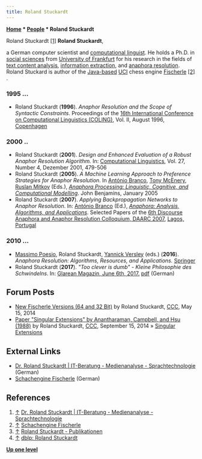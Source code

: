 ```yaml
---
title: Roland Stuckardt
---
```

**[Home](Home "Home") \* [People](People "People") \* Roland Stuckardt**



 [](File:RolandStuckardt012000.JPG) Roland Stuckardt <a id="cite-note-1" href="#cite-ref-1">[1]</a> 
**Roland Stuckardt**,  

a German computer scientist and [computational linguist](https://en.wikipedia.org/wiki/Computational_linguistics). He holds a Ph.D. in [social sciences](https://en.wikipedia.org/wiki/Social_science) from [University of Frankfurt](https://en.wikipedia.org/wiki/Goethe_University_Frankfurt) for his research in the fields of [text content analysis](https://en.wikipedia.org/wiki/Content_analysis), [information extraction](https://en.wikipedia.org/wiki/Information_extraction), and [anaphora resolution](https://en.wikipedia.org/wiki/Anaphora_%28linguistics%29#Anaphor_resolution). 
Roland Stuckard is author of the [Java-based](Java "Java") [UCI](UCI "UCI") chess engine [Fischerle](Fischerle "Fischerle") <a id="cite-note-2" href="#cite-ref-2">[2]</a> . 



### 1995 ...


* Roland Stuckardt (**1996**). *Anaphor Resolution and the Scope of Syntactic Constraints*. Proceedings of the [16th International Conference on Computational Linguistics (COLING)](http://dl.acm.org/citation.cfm?id=992628&picked=prox), Vol. II, August 1996, [Copenhagen](https://en.wikipedia.org/wiki/Copenhagen)


### 2000 ..


* Roland Stuckardt (**2001**). *Design and Enhanced Evaluation of a Robust Anaphor Resolution Algorithm.* In: [Computational Linguistics](http://www.mitpressjournals.org/loi/coli), Vol. 27, Number 4, Dezember 2001, 479-506
* Roland Stuckardt (**2005**). *A Machine Learning Approach to Preference Strategies for Anaphor Resolution*. In [António Branco](http://www.di.fc.ul.pt/%7Eahb/), [Tony McEnery](http://www.ling.lancs.ac.uk/profiles/tony-mcenery), [Ruslan Mitkov](http://pers-www.wlv.ac.uk/%7Ele1825/) (Eds.), *[Anaphora Processing: Linguistic, Cognitive, and Computational Modelling](http://benjamins.com/#catalog/books/cilt.263/main)*. John Benjamins, January 2005
* Roland Stuckardt (**2007**). *Applying Backpropagation Networks to Anaphor Resolution*. In: [António Branco](http://www.di.fc.ul.pt/%7Eahb/) (Ed.), *[Anaphora: Analysis, Algorithms, and Applications](http://www.springer.com/computer/ai/book/978-3-540-71411-8)*. Selected Papers of the [6th Discourse Anaphora and Anaphor Resolution Colloquium, DAARC 2007](http://daarc2007.di.fc.ul.pt/), [Lagos, Portugal](https://en.wikipedia.org/wiki/Lagos,_Portugal)


### 2010 ...


* [Massimo Poesio](https://dblp.uni-trier.de/pers/hd/p/Poesio:Massimo), Roland Stuckardt, [Yannick Versley](https://dblp.uni-trier.de/pers/hd/v/Versley:Yannick) (eds.) (**2016**). *Anaphora Resolution: Algorithms, Resources, and Applications.* [Springer](http://www.springer.com/de/book/9783662479087)
* Roland Stuckardt (**2017**). *"Too clever is dumb" - Kleine Philosophie des Schwindelns*. In: [Glarean Magazin, June 6th, 2017.](https://glarean-magazin.ch/2017/06/06/schach-essay-to-clever-is-dumb-philosophie-des-schwindelns-roland-stuckardt/) [pdf](http://www.stuckardt.de/rsdokumente/glarean-magazin.ch-Schach-Essay%20von%20R%20Stuckardt%20Too%20clever%20is%20dumb.pdf) (German)


## Forum Posts


* [New Fischerle Versions (64 and 32 Bit)](http://www.talkchess.com/forum/viewtopic.php?t=52327) by Roland Stuckardt, [CCC](CCC "CCC"), May 15, 2014
* [Paper "Singular Extensions" by Anantharaman, Campbell, and Hsu (1988)](http://www.talkchess.com/forum/viewtopic.php?t=53713) by Roland Stuckardt, [CCC](CCC "CCC"), September 15, 2014 » [Singular Extensions](Singular_Extensions "Singular Extensions")


## External Links


* [Dr. Roland Stuckardt | IT-Beratung - Medienanalyse - Sprachtechnologie](http://www.stuckardt.de/) (German)
* [Schachengine Fischerle](http://www.stuckardt.de/index.php/schachengine-fischerle.html) (German)


## References


1. <a id="cite-ref-1" href="#cite-note-1">↑</a> [Dr. Roland Stuckardt | IT-Beratung - Medienanalyse - Sprachtechnologie](http://www.stuckardt.de/)
2. <a id="cite-ref-2" href="#cite-note-2">↑</a> [Schachengine Fischerle](http://www.stuckardt.de/index.php/schachengine-fischerle.html)
3. <a id="cite-ref-3" href="#cite-note-3">↑</a> [Roland Stuckardt - Publikationen](http://www.stuckardt.de/index.php/publikationen.html)
4. <a id="cite-ref-4" href="#cite-note-4">↑</a> [dblp: Roland Stuckardt](https://dblp.uni-trier.de/pers/hd/s/Stuckardt:Roland.html)

**[Up one level](People "People")**







 
